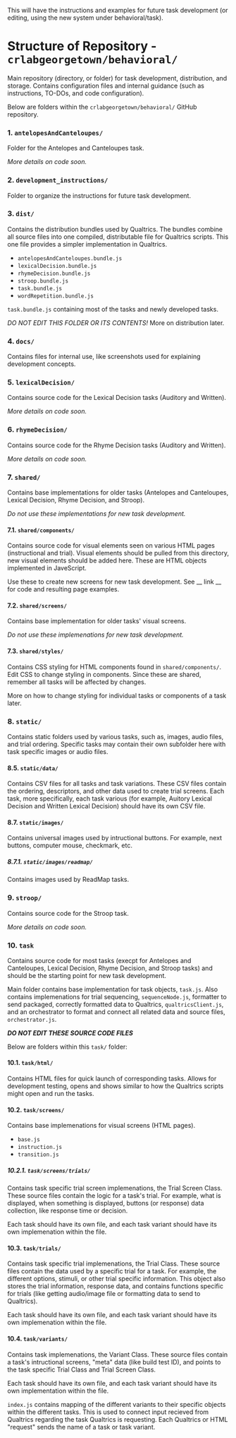 This will have the instructions and examples for future task development (or editing, using the new system under behavioral/task).

# Structure of Repository - `crlabgeorgetown/behavioral/` #

Main repository (directory, or folder) for task development, distribution, and storage. Contains configuration files and internal guidance (such as instructions, TO-DOs, and code configuration).

Below are folders within the `crlabgeorgetown/behavioral/` GitHub repository.

### 1. `antelopesAndCanteloupes/` ###

Folder for the Antelopes and Canteloupes task.

*More details on code soon.*

### 2. `development_instructions/` ### 

Folder to organize the instructions for future task development.

### 3. `dist/` ###

Contains the distribution bundles used by Qualtrics. The bundles combine all source files into one compiled, distributable file for Qualtrics scripts. This one file provides a simpler implementation in Qualtrics.

* `antelopesAndCanteloupes.bundle.js`
* `lexicalDecision.bundle.js`
* `rhymeDecision.bundle.js`
* `stroop.bundle.js`
* `task.bundle.js`
* `wordRepetition.bundle.js`

`task.bundle.js` containing most of the tasks and newly developed tasks.

*DO NOT EDIT THIS FOLDER OR ITS CONTENTS!* More on distribution later.

### 4. `docs/` ###

Contains files for internal use, like screenshots used for explaining development concepts.

### 5. `lexicalDecision/` ###

Contains source code for the Lexical Decision tasks (Auditory and Written).

*More details on code soon.*

### 6. `rhymeDecision/` ###

Contains source code for the Rhyme Decision tasks (Auditory and Written).

*More details on code soon.*

### 7. `shared/` ###

Contains base implementations for older tasks (Antelopes and Canteloupes, Lexical Decision, Rhyme Decision, and Stroop).

*Do not use these implementations for new task development.*

#### 7.1. `shared/components/` ####

Contains source code for visual elements seen on various HTML pages (instructional and trial). Visual elements should be pulled from this directory, new visual elements should be added here. These are HTML objects implemented in JaveScript.

Use these to create new screens for new task development. See __ link __ for code and resulting page examples.

#### 7.2. `shared/screens/` ####

Contains base implementation for older tasks' visual screens.

*Do not use these implemenations for new task development.*

#### 7.3. `shared/styles/` ####

Contains CSS styling for HTML components found in `shared/components/`. Edit CSS to change styling in components. Since these are shared, remember all tasks will be affected by changes.

More on how to change styling for individual tasks or components of a task later.

### 8. `static/` ###

Contains static folders used by various tasks, such as, images, audio files, and trial ordering. Specific tasks may contain their own subfolder here with task specific images or audio files. 

#### 8.5. `static/data/` ####

Contains CSV files for all tasks and task variations. These CSV files contain the ordering, descriptors, and other data used to create trial screens. Each task, more specifically, each task various (for example, Auitory Lexical Decision and Written Lexical Decision) should have its own CSV file.

#### 8.7. `static/images/` ####

Contains universal images used by intructional buttons. For example, next buttons, computer mouse, checkmark, etc.

##### 8.7.1. `static/images/readmap/` #####

Contains images used by ReadMap tasks.

### 9. `stroop/` ###

Contains source code for the Stroop task.

*More details on code soon.*

### 10. `task` ###

Contains source code for most tasks (execpt for Antelopes and Canteloupes, Lexical Decision, Rhyme Decision, and Stroop tasks) and should be the starting point for new task development.

Main folder contains base implementation for task objects, `task.js`. Also contains implemenations for trial sequencing, `sequenceNode.js`, formatter to send packaged, correctly formatted data to Qualtrics, `qualtricsClient.js`, and an orchestrator to format and connect all related data and source files, `orchestrator.js`.

***DO NOT EDIT THESE SOURCE CODE FILES***

Below are folders within this `task/` folder:

#### 10.1. `task/html/` ####

Contains HTML files for quick launch of corresponding tasks. Allows for development testing, opens and shows similar to how the Qualtrics scripts might open and run the tasks. 

#### 10.2. `task/screens/` ####

Contains base implemenations for visual screens (HTML pages).

* `base.js`
* `instruction.js`
* `transition.js`

##### 10.2.1. `task/screens/trials/` #####

Contains task specific trial screen implemenations, the Trial Screen Class. These source files contain the logic for a task's trial. For example, what is displayed, when something is displayed, buttons (or response) data collection, like response time or decision.

Each task should have its own file, and each task variant should have its own implemenation within the file.

#### 10.3. `task/trials/` ####

Contains task specific trial implemenations, the Trial Class. These source files contain the data used by a specific trial for a task. For example, the different options, stimuli, or other trial specific information. This object also stores the trial information, response data, and contains functions specific for trials (like getting audio/image file or formatting data to send to Qualtrics).

Each task should have its own file, and each task variant should have its own implemenation within the file.

#### 10.4. `task/variants/` ####

Contains task implemenations, the Variant Class. These source files contain a task's intructional screens, "meta" data (like build test ID), and points to the task specific Trial Class and Trial Screen Class.

Each task should have its own file, and each task variant should have its own implementation within the file.

`index.js` contains mapping of the different variants to their specific objects within the different tasks. This is used to connect input recieved from Qualtrics regarding the task Qualtrics is requesting. Each Qualtrics or HTML "request" sends the name of a task or task variant.